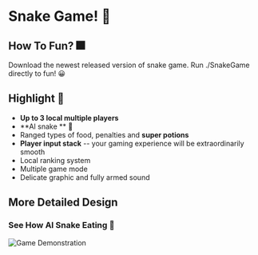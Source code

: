 # Snake Game! 🐍

## How To Fun? 🎆

Download the newest released version of snake game. Run ./SnakeGame directly to fun! 😀

## Highlight 👅

- **Up to 3 local multiple players**
- **AI snake ** 🐍
- Ranged types of food, penalties and **super potions**
- **Player input stack**    -- your gaming experience will be extraordinarily smooth
- Local ranking system
- Multiple game mode
- Delicate graphic and fully armed sound

## More Detailed Design

### See How AI Snake Eating 🤙

![Game Demonstration](https://github.com/KONY128/SnakeGame/raw/master/altRes/AutoSnake.gif)
